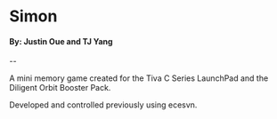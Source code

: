 # Simon 
#### By: Justin Oue and TJ Yang
--

A mini memory game created for the Tiva C Series LaunchPad and the Diligent Orbit Booster Pack. 

Developed and controlled previously using ecesvn.
